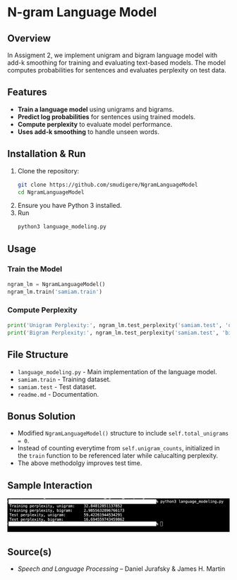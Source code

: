 # N-gram Language Model

## Overview
In Assigment 2, we implement unigram and bigram language model with add-k smoothing for training and evaluating text-based models. The model computes probabilities for sentences and evaluates perplexity on test data.

## Features
- **Train a language model** using unigrams and bigrams.
- **Predict log probabilities** for sentences using trained models.
- **Compute perplexity** to evaluate model performance.
- **Uses add-k smoothing** to handle unseen words.

## Installation & Run
1. Clone the repository:
   ```bash
   git clone https://github.com/smudigere/NgramLanguageModel
   cd NgramLanguageModel
   ```
2. Ensure you have Python 3 installed.
3. Run
    ```bash
   python3 language_modeling.py
   ```

## Usage
### Train the Model
```python
ngram_lm = NgramLanguageModel()
ngram_lm.train('samiam.train')
```

### Compute Perplexity
```python
print('Unigram Perplexity:', ngram_lm.test_perplexity('samiam.test', 'unigram'))
print('Bigram Perplexity:', ngram_lm.test_perplexity('samiam.test', 'bigram'))
```

## File Structure
- `language_modeling.py` - Main implementation of the language model.
- `samiam.train` - Training dataset.
- `samiam.test` - Test dataset.
- `readme.md` - Documentation.

## Bonus Solution
- Modified `NgramLanguageModel()` structure to include `self.total_unigrams = 0`.
- Instead of counting everytime from `self.unigram_counts`, initialized in the `train` function to be referenced later while calucalting perplexity.
- The above methodolgy improves test time.

## Sample Interaction
![Alt text](output.png?raw=true "Sample Interaction")

## Source(s)
- *Speech and Language Processing* – Daniel Jurafsky & James H. Martin
